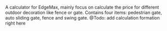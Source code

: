 A calculator for EdgeMax, mainly focus on calculate the price for different outdoor decoration like fence or gate.
Contains four items: pedestrian gate, auto sliding gate, fence and swing gate.
@Todo: add calculation formation right here